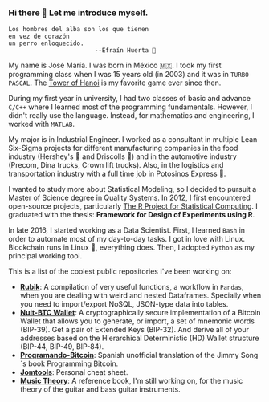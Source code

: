 ### Hi there 🦡 Let me introduce myself.

```
Los hombres del alba son los que tienen
en vez de corazón
un perro enloquecido.
                        --Efraín Huerta 🐊
```

My name is José María. I was born in México 🇲🇽. I took my first programming class when I was 15 years old (in 2003) and it was in `TURBO PASCAL`. The [Tower of Hanoi](https://en.wikipedia.org/wiki/Tower_of_Hanoi) is my favorite game ever since then.

During my first year in university, I had two classes of basic and advance `C/C++` where I learned most of the programming fundamentals. However, I didn't really use the language. Instead, for mathematics and engineering, I worked with `MATLAB`.

My major is in Industrial Engineer. I worked as a consultant in multiple Lean Six-Sigma projects for different manufacturing companies in the food industry (Hershey's 🍫 and Driscolls 🍓) and in the automotive industry (Precom, Dina trucks, Crown lift trucks). Also, in the logistics and transportation industry with a full time job in Potosinos Express 🚛.

I wanted to study more about Statistical Modeling, so I decided to pursuit a Master of Science degree in Quality Systems. In 2012, I first encountered open-source projects, particularly [The R Project for Statistical Computing](https://www.r-project.org/). I graduated with the thesis: **Framework for Design of Experiments using R**.

In late 2016, I started working as a Data Scientist. First, I learned `Bash` in order to automate most of my day-to-day tasks. I got in love with Linux. Blockchain runs in Linux 🐧, everything does. Then, I adopted `Python` as my principal working tool.

This is a list of the coolest public repositories I've been working on:

- [**Rubik**](https://github.com/josemariasosa/rubik): A compilation of very useful functions, a workflow in `Pandas`, when you are dealing with weird and nested Dataframes. Specially when you need to import/export NoSQL, JSON-type data into tables.
- [**Nuit-BTC Wallet**](https://github.com/josemariasosa/nuit-btc): A cryptographically secure implementation of a Bitcoin Wallet that allows you to generate, or import, a set of mnemonic words (BIP-39). Get a pair of Extended Keys (BIP-32). And derive all of your addresses based on the Hierarchical Deterministic (HD) Wallet structure (BIP-44, BIP-49, BIP-84).
- [**Programando-Bitcoin**](https://github.com/josemariasosa/Programando-Bitcoin): Spanish unofficial translation of the Jimmy Song´s book Programming Bitcoin. 
- [**Jomtools**](https://github.com/josemariasosa/jomtools): Personal cheat sheet.
- [**Music Theory**](https://github.com/josemariasosa/music-theory): A reference book, I'm still working on, for the music theory of the guitar and bass guitar instruments.


<!--
**josemariasosa/josemariasosa** is a ✨ _special_ ✨ repository because its `README.md` (this file) appears on your GitHub profile.

Here are some ideas to get you started:

- 🔭 I’m currently working on ...
- 🌱 I’m currently learning ...
- 👯 I’m looking to collaborate on ...
- 🤔 I’m looking for help with ...
- 💬 Ask me about ...
- 📫 How to reach me: ...
- 😄 Pronouns: ...
- ⚡ Fun fact: ...
-->
